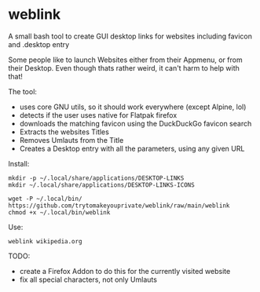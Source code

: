 # weblink
A small bash tool to create GUI desktop links for websites including favicon and .desktop entry

Some people like to launch Websites either from their Appmenu, or from their Desktop.
Even though thats rather weird, it can't harm to help with that!

The tool:
- uses core GNU utils, so it should work everywhere (except Alpine, lol)
- detects if the user uses native for Flatpak firefox
- downloads the matching favicon using the DuckDuckGo favicon search
- Extracts the websites Titles
- Removes Umlauts from the Title
- Creates a Desktop entry with all the parameters, using any given URL

Install:
```
mkdir -p ~/.local/share/applications/DESKTOP-LINKS
mkdir ~/.local/share/applications/DESKTOP-LINKS-ICONS

wget -P ~/.local/bin/ https://github.com/trytomakeyouprivate/weblink/raw/main/weblink
chmod +x ~/.local/bin/weblink
```

Use:
```
weblink wikipedia.org
```

TODO:
- create a Firefox Addon to do this for the currently visited website
- fix all special characters, not only Umlauts
